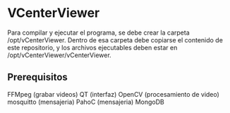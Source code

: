# VCenterViewer

Para compilar y ejecutar el programa, se debe crear la carpeta /opt/vCenterViewer. Dentro de esa carpeta debe copiarse el contenido de este repositorio, y los archivos ejecutables deben estar en /opt/vCenterViewer/vCenterViewer.

## Prerequisitos
FFMpeg (grabar videos)
QT (interfaz)
OpenCV (procesamiento de video)
mosquitto (mensajeria)
PahoC (mensajeria)
MongoDB



